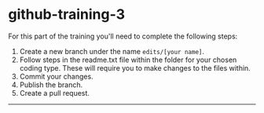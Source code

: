 # github-training-3
For this part of the training you'll need to complete the following steps:

1. Create a new branch under the name `edits/[your name]`​.
2. Follow steps in the readme.txt file within the folder for your chosen coding type. These will require you to make changes to the files within.​
3. Commit your changes.​
4. Publish the branch.​
5. Create a pull request.

____